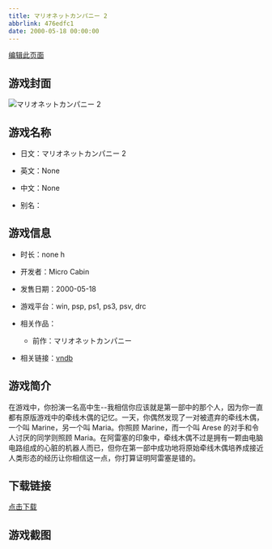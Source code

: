```yaml
---
title: マリオネットカンパニー 2
abbrlink: 476edfc1
date: 2000-05-18 00:00:00
---
```

[编辑此页面](https://github.com/ACG-3/ADV3-source/blob/main/source/_posts/games/%E3%83%9E%E3%83%AA%E3%82%AA%E3%83%8D%E3%83%83%E3%83%88%E3%82%AB%E3%83%B3%E3%83%91%E3%83%8B%E3%83%BC%202.md)

## 游戏封面

![マリオネットカンパニー 2](https%3A//pan.timero.xyz/onedrive/img_lib_001/%E3%83%9E%E3%83%AA%E3%82%AA%E3%83%8D%E3%83%83%E3%83%88%E3%82%AB%E3%83%B3%E3%83%91%E3%83%8B%E3%83%BC%202_cover.avif)


## 游戏名称

- 日文：マリオネットカンパニー 2
- 英文：None
- 中文：None

- 别名：


## 游戏信息

- 时长：none h
- 开发者：Micro Cabin
- 发售日期：2000-05-18
- 游戏平台：win, psp, ps1, ps3, psv, drc
- 相关作品：
   - 前作：マリオネットカンパニー

- 相关链接：[vndb](https://vndb.org/v4517)


## 游戏简介

在游戏中，你扮演一名高中生--我相信你应该就是第一部中的那个人，因为你一直都有原版游戏中的牵线木偶的记忆。一天，你偶然发现了一对被遗弃的牵线木偶，一个叫 Marine，另一个叫 Maria。你照顾 Marine，而一个叫 Arese 的对手和令人讨厌的同学则照顾 Maria。在阿雷塞的印象中，牵线木偶不过是拥有一颗由电脑电路组成的心脏的机器人而已，但你在第一部中成功地将原始牵线木偶培养成接近人类形态的经历让你相信这一点，你打算证明阿雷塞是错的。




## 下载链接

[点击下载](https://pan.timero.xyz/onedrive/adv_lib_001/%E3%83%9E%E3%83%AA%E3%82%AA%E3%83%8D%E3%83%83%E3%83%88%E3%82%AB%E3%83%B3%E3%83%91%E3%83%8B%E3%83%BC%202)


## 游戏截图


